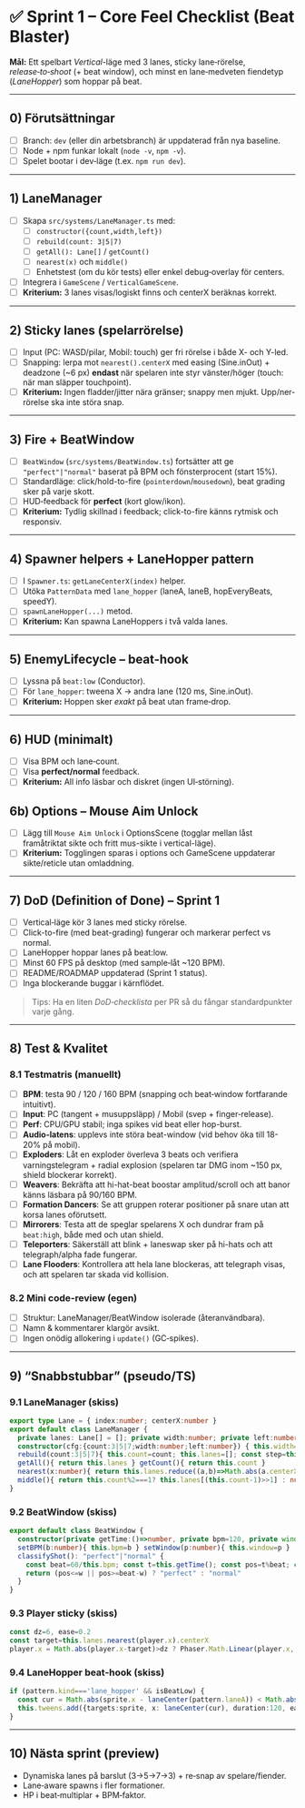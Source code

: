 # ✅ Sprint 1 – Core Feel Checklist (Beat Blaster)

**Mål:** Ett spelbart *Vertical*-läge med 3 lanes, sticky lane‑rörelse, *release‑to‑shoot* (+ beat window), och minst en lane‑medveten fiendetyp (*LaneHopper*) som hoppar på beat.

---

## 0) Förutsättningar
- [ ] Branch: `dev` (eller din arbetsbranch) är uppdaterad från nya baseline.
- [ ] Node + npm funkar lokalt (`node -v`, `npm -v`).
- [ ] Spelet bootar i dev‑läge (t.ex. `npm run dev`).

---

## 1) LaneManager
- [ ] Skapa `src/systems/LaneManager.ts` med:
  - [ ] `constructor({count,width,left})`
  - [ ] `rebuild(count: 3|5|7)`
  - [ ] `getAll(): Lane[]` / `getCount()`
  - [ ] `nearest(x)` och `middle()`
  - [ ] Enhetstest (om du kör tests) eller enkel debug‑overlay för centers.
- [ ] Integrera i `GameScene` / `VerticalGameScene`.
- [ ] **Kriterium:** 3 lanes visas/logiskt finns och centerX beräknas korrekt.

---

## 2) Sticky lanes (spelarrörelse)
- [ ] Input (PC: WASD/pilar, Mobil: touch) ger fri rörelse i både X- och Y-led.
- [ ] Snapping: lerpa mot `nearest().centerX` med easing (Sine.inOut) + deadzone (~6 px) **endast** när spelaren inte styr vänster/höger (touch: när man släpper touchpoint).
- [ ] **Kriterium:** Ingen fladder/jitter nära gränser; snappy men mjukt. Upp/ner-rörelse ska inte störa snap.

---

## 3) Fire + BeatWindow
- [ ] `BeatWindow` (`src/systems/BeatWindow.ts`) fortsätter att ge `"perfect"|"normal"` baserat på BPM och fönsterprocent (start 15%).
- [ ] Standardläge: click/hold-to-fire (`pointerdown`/`mousedown`), beat grading sker på varje skott.
- [ ] HUD‑feedback för **perfect** (kort glow/ikon).
- [ ] **Kriterium:** Tydlig skillnad i feedback; click-to-fire känns rytmisk och responsiv.

---

## 4) Spawner helpers + LaneHopper pattern
- [ ] I `Spawner.ts`: `getLaneCenterX(index)` helper.
- [ ] Utöka `PatternData` med `lane_hopper` (laneA, laneB, hopEveryBeats, speedY).
- [ ] `spawnLaneHopper(...)` metod.
- [ ] **Kriterium:** Kan spawna LaneHoppers i två valda lanes.

---

## 5) EnemyLifecycle – beat‑hook
- [ ] Lyssna på `beat:low` (Conductor).
- [ ] För `lane_hopper`: tweena X → andra lane (120 ms, Sine.inOut).
- [ ] **Kriterium:** Hoppen sker *exakt* på beat utan frame‑drop.

---

## 6) HUD (minimalt)
- [ ] Visa BPM och lane‑count.
- [ ] Visa **perfect/normal** feedback.
- [ ] **Kriterium:** All info läsbar och diskret (ingen UI‑störning).

## 6b) Options – Mouse Aim Unlock
- [ ] Lägg till `Mouse Aim Unlock` i OptionsScene (togglar mellan låst framåtriktat sikte och fritt mus-sikte i vertical-läge).
- [ ] **Kriterium:** Togglingen sparas i options och GameScene uppdaterar sikte/reticle utan omladdning.

---

## 7) DoD (Definition of Done) – Sprint 1
- [ ] Vertical‑läge kör 3 lanes med sticky rörelse.
- [ ] Click-to-fire (med beat-grading) fungerar och markerar perfect vs normal.
- [ ] LaneHopper hoppar lanes på beat:low.
- [ ] Minst 60 FPS på desktop (med sample‑låt ~120 BPM).
- [ ] README/ROADMAP uppdaterad (Sprint 1 status).
- [ ] Inga blockerande buggar i kärnflödet.

> Tips: Ha en liten *DoD‑checklista* per PR så du fångar standardpunkter varje gång.

---

## 8) Test & Kvalitet
### 8.1 Testmatris (manuellt)
- [ ] **BPM**: testa 90 / 120 / 160 BPM (snapping och beat‑window fortfarande intuitivt).
- [ ] **Input**: PC (tangent + musuppsläpp) / Mobil (svep + finger‑release).
- [ ] **Perf**: CPU/GPU stabil; inga spikes vid beat eller hop-burst.
- [ ] **Audio-latens**: upplevs inte störa beat-window (vid behov öka till 18-20% på mobil).
- [ ] **Exploders**: Låt en exploder överleva 3 beats och verifiera varningstelegram + radial explosion (spelaren tar DMG inom ~150 px, shield blockerar korrekt).
- [ ] **Weavers**: Bekräfta att hi-hat-beat boostar amplitud/scroll och att banor känns läsbara på 90/160 BPM.
- [ ] **Formation Dancers**: Se att gruppen roterar positioner på snare utan att korsa lanes oförutsett.
- [ ] **Mirrorers**: Testa att de speglar spelarens X och dundrar fram på `beat:high`, både med och utan shield.
- [ ] **Teleporters**: Säkerställ att blink + laneswap sker på hi-hats och att telegraph/alpha fade fungerar.
- [ ] **Lane Flooders**: Kontrollera att hela lane blockeras, att telegraph visas, och att spelaren tar skada vid kollision.

### 8.2 Mini code‑review (egen)
- [ ] Struktur: LaneManager/BeatWindow isolerade (återanvändbara).
- [ ] Namn & kommentarer klargör avsikt.
- [ ] Ingen onödig allokering i `update()` (GC‑spikes).

---

## 9) “Snabbstubbar” (pseudo/TS)

### 9.1 LaneManager (skiss)
```ts
export type Lane = { index:number; centerX:number }
export default class LaneManager {
  private lanes: Lane[] = []; private width:number; private left:number; private count:3|5|7
  constructor(cfg:{count:3|5|7;width:number;left:number}) { this.width=cfg.width; this.left=cfg.left; this.rebuild(cfg.count) }
  rebuild(count:3|5|7){ this.count=count; this.lanes=[]; const step=this.width/(count+1); for(let i=0;i<count;i++){ this.lanes.push({index:i,centerX:this.left+step*(i+1)}) } }
  getAll(){ return this.lanes } getCount(){ return this.count }
  nearest(x:number){ return this.lanes.reduce((a,b)=>Math.abs(a.centerX-x)<Math.abs(b.centerX-x)?a:b) }
  middle(){ return this.count%2===1? this.lanes[(this.count-1)>>1] : null }
}
```

### 9.2 BeatWindow (skiss)
```ts
export default class BeatWindow {
  constructor(private getTime:()=>number, private bpm=120, private window=0.15) {}
  setBPM(b:number){ this.bpm=b } setWindow(p:number){ this.window=p }
  classifyShot(): "perfect"|"normal" {
    const beat=60/this.bpm; const t=this.getTime(); const pos=t%beat; const w=beat*this.window
    return (pos<=w || pos>=beat-w) ? "perfect" : "normal"
  }
}
```

### 9.3 Player sticky (skiss)
```ts
const dz=6, ease=0.2
const target=this.lanes.nearest(player.x).centerX
player.x = Math.abs(player.x-target)>dz ? Phaser.Math.Linear(player.x, target, ease) : target
```

### 9.4 LaneHopper beat‑hook (skiss)
```ts
if (pattern.kind==='lane_hopper' && isBeatLow) {
  const cur = Math.abs(sprite.x - laneCenter(pattern.laneA)) < Math.abs(sprite.x - laneCenter(pattern.laneB)) ? pattern.laneB : pattern.laneA
  this.tweens.add({targets:sprite, x: laneCenter(cur), duration:120, ease:'Sine.inOut'})
}
```

---

## 10) Nästa sprint (preview)
- Dynamiska lanes på barslut (3→5→7→3) + re‑snap av spelare/fiender.
- Lane‑aware spawns i fler formationer.
- HP i beat‑multiplar + BPM‑faktor.
